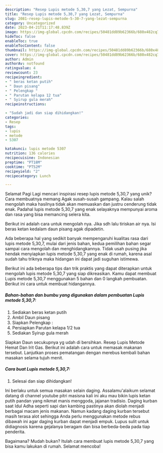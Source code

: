 ```yaml
---
description: "Resep Lupis metode 5,30,7 yang Lezat, Sempurna"
title: "Resep Lupis metode 5,30,7 yang Lezat, Sempurna"
slug: 2081-resep-lupis-metode-5-30-7-yang-lezat-sempurna
category: Uncategorized
date: 2023-04-21T11:17:48.839Z
image: https://img-global.cpcdn.com/recipes/50481dd89b62366b/680x482cq70/lupis-metode-5307-foto-resep-utama.jpg
hideToc: false
enableToc: true
enableTocContent: false
thumbnail: https://img-global.cpcdn.com/recipes/50481dd89b62366b/680x482cq70/lupis-metode-5307-foto-resep-utama.jpg
cover: https://img-global.cpcdn.com/recipes/50481dd89b62366b/680x482cq70/lupis-metode-5307-foto-resep-utama.jpg
author: Admin
authorAv: notfound
ratingvalue: 4
reviewcount: 23
recipeingredient:
- " beras ketan putih"
- " Daun pisang"
- " Pelengkap "
- " Parutan kelapa 12 tua"
- " Syirup gula merah"
recipeinstructions:

- "Sudah jadi dan siap dihidangkan!"
categories:
- Resep
tags:
- lupis
- metode
- 5307

katakunci: lupis metode 5307 
nutrition: 136 calories
recipecuisine: Indonesian
preptime: "PT18M"
cooktime: "PT52M"
recipeyield: "2"
recipecategory: Lunch

---
```



Selamat Pagi Lagi mencari inspirasi resep lupis metode 5,30,7 yang unik? Cara membuatnya memang Agak susah-susah gampang. Kalau salah mengolah maka hasilnya tidak akan memuaskan dan justru cenderung tidak enak. Padahal lupis metode 5,30,7 yang enak selayaknya mempunyai aroma dan rasa yang bisa memancing selera kita.


Berikut ini adalah cara untuk mengolah nya. Jika sdh lalu tiriskan air nya. Isi beras ketan kedalam daun pisang agak dipadetin.

Ada beberapa hal yang sedikit banyak mempengaruhi kualitas rasa dari lupis metode 5,30,7, mulai dari jenis bahan, kedua pemilihan bahan segar sampai cara mengolah dan menghidangkannya. Tidak usah pusing jika hendak menyiapkan lupis metode 5,30,7 yang enak di rumah, karena asal sudah tahu triknya maka hidangan ini dapat jadi suguhan istimewa.


Berikut ini ada beberapa tips dan trik praktis yang dapat diterapkan untuk mengolah lupis metode 5,30,7 yang siap dikreasikan. Kamu dapat membuat Lupis metode 5,30,7 menggunakan 5 bahan dan 0 langkah pembuatan. Berikut ini cara untuk membuat hidangannya.

<!--inarticleads1-->

##### Bahan-bahan dan bumbu yang digunakan dalam pembuatan Lupis metode 5,30,7:

1. Sediakan  beras ketan putih
1. Ambil  Daun pisang
1. Siapkan  Pelengkap :
1. Persiapkan  Parutan kelapa 1/2 tua
1. Sediakan  Syirup gula merah


Siapkan Daun secukupnya yg udah di bersihkan. Resep Lupis Metode Hemat Dan Irit Gas. Berikut ini adalah cara untuk memasak makanan tersebut. Lanjutkan proses pematangan dengan merebus kembali bahan masakan selama tujuh menit. 

<!--inarticleads2-->

##### Cara buat Lupis metode 5,30,7:


1. Selesai dan siap dihidangkan!

Ini berlaku untuk semua masakan selain daging. Assalamu&#39;alaikum selamat datang di channel youtube pitri masisna kali ini aku mau bikin lupis ketan putih pandan yang nikmat manis menggoda, jajanan tradisio. Daging kurban saat Idul Adha seperti sapi dan kambing pastinya akan diolah menjadi berbagai macam jenis makanan. Namun kadang daging kurban tersebut masih terasa alot sehingga Anda perlu menggunakan metode rebus dibawah ini agar daging kurban dapat menjadi empuk. Lupus sulit untuk didiagnosis karena gejalanya beragam dan bisa berbeda-beda pada tiap penderita. 

Bagaimana? Mudah bukan? Itulah cara membuat lupis metode 5,30,7 yang bisa kamu lakukan di rumah. Selamat mencoba!
